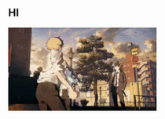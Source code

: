 ## HI
<img align="center"  alt="GIF" width="60%" height="60%" src="https://github.com/sans-wd/gif/blob/main/animation.gif.gif" />
